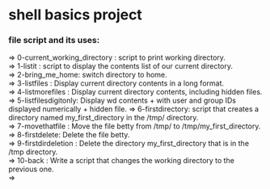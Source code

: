 # shell basics project 
### file script and its uses: 
=> 0-current_working_directory : script to print working directory.  
=> 1-listit : script to display the contents list of our current directory.  
=> 2-bring_me_home: switch directory to home.  
=> 3-listfiles : Display current directory contents in a long format.  
=> 4-listmorefiles : Display current directory contents, including hidden files.  
=> 5-listfilesdigitonly: Display wd contents + with user and group IDs displayed numerically + hidden file.
=> 6-firstdirectory: script that creates a directory named my_first_directory in the /tmp/ directory.  
=> 7-movethatfile : Move the file betty from /tmp/ to /tmp/my_first_directory.  
=> 8-firstdelete: Delete the file betty.  
=> 9-firstdirdeletion : Delete the directory my_first_directory that is in the /tmp directory.  
=> 10-back : Write a script that changes the working directory to the previous one.  
=> 
